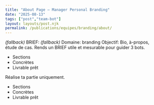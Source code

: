 ```yaml
---
title: "About Page — Manager Personal Branding"
date: "2025-08-13"
tags: ["post","team-bot"]
layout: layouts/post.njk
permalink: /publications/equipes/branding/about/
---
```

*(fallback)* BRIEF:
*(fallback)* Domaine: branding
Objectif: Bio, à-propos, étude de cas.
Rends un BRIEF utile et mesurable pour guider 3 bots.

- Sections
- Concrètes
- Livrable prêt

Réalise ta partie uniquement.

- Sections
- Concrètes
- Livrable prêt
